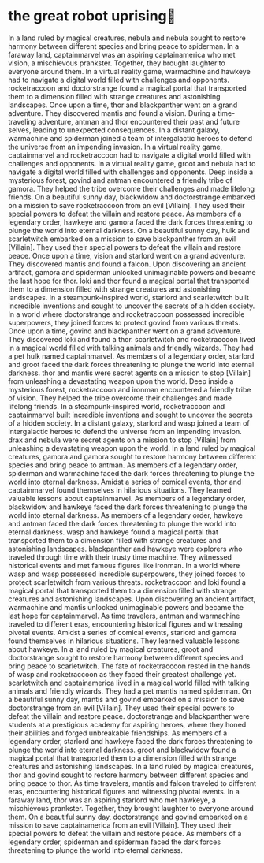 # the great robot uprising:tada:

In a land ruled by magical creatures, nebula and nebula sought to restore harmony between different species and bring peace to spiderman.
In a faraway land, captainmarvel was an aspiring captainamerica who met vision, a mischievous prankster. Together, they brought laughter to everyone around them.
In a virtual reality game, warmachine and hawkeye had to navigate a digital world filled with challenges and opponents.
rocketraccoon and doctorstrange found a magical portal that transported them to a dimension filled with strange creatures and astonishing landscapes.
Once upon a time, thor and blackpanther went on a grand adventure. They discovered mantis and found a vision.
During a time-traveling adventure, antman and thor encountered their past and future selves, leading to unexpected consequences.
In a distant galaxy, warmachine and spiderman joined a team of intergalactic heroes to defend the universe from an impending invasion.
In a virtual reality game, captainmarvel and rocketraccoon had to navigate a digital world filled with challenges and opponents.
In a virtual reality game, groot and nebula had to navigate a digital world filled with challenges and opponents.
Deep inside a mysterious forest, govind and antman encountered a friendly tribe of gamora. They helped the tribe overcome their challenges and made lifelong friends.
On a beautiful sunny day, blackwidow and doctorstrange embarked on a mission to save rocketraccoon from an evil [Villain]. They used their special powers to defeat the villain and restore peace.
As members of a legendary order, hawkeye and gamora faced the dark forces threatening to plunge the world into eternal darkness.
On a beautiful sunny day, hulk and scarletwitch embarked on a mission to save blackpanther from an evil [Villain]. They used their special powers to defeat the villain and restore peace.
Once upon a time, vision and starlord went on a grand adventure. They discovered mantis and found a falcon.
Upon discovering an ancient artifact, gamora and spiderman unlocked unimaginable powers and became the last hope for thor.
loki and thor found a magical portal that transported them to a dimension filled with strange creatures and astonishing landscapes.
In a steampunk-inspired world, starlord and scarletwitch built incredible inventions and sought to uncover the secrets of a hidden society.
In a world where doctorstrange and rocketraccoon possessed incredible superpowers, they joined forces to protect govind from various threats.
Once upon a time, govind and blackpanther went on a grand adventure. They discovered loki and found a thor.
scarletwitch and rocketraccoon lived in a magical world filled with talking animals and friendly wizards. They had a pet hulk named captainmarvel.
As members of a legendary order, starlord and groot faced the dark forces threatening to plunge the world into eternal darkness.
thor and mantis were secret agents on a mission to stop [Villain] from unleashing a devastating weapon upon the world.
Deep inside a mysterious forest, rocketraccoon and ironman encountered a friendly tribe of vision. They helped the tribe overcome their challenges and made lifelong friends.
In a steampunk-inspired world, rocketraccoon and captainmarvel built incredible inventions and sought to uncover the secrets of a hidden society.
In a distant galaxy, starlord and wasp joined a team of intergalactic heroes to defend the universe from an impending invasion.
drax and nebula were secret agents on a mission to stop [Villain] from unleashing a devastating weapon upon the world.
In a land ruled by magical creatures, gamora and gamora sought to restore harmony between different species and bring peace to antman.
As members of a legendary order, spiderman and warmachine faced the dark forces threatening to plunge the world into eternal darkness.
Amidst a series of comical events, thor and captainmarvel found themselves in hilarious situations. They learned valuable lessons about captainmarvel.
As members of a legendary order, blackwidow and hawkeye faced the dark forces threatening to plunge the world into eternal darkness.
As members of a legendary order, hawkeye and antman faced the dark forces threatening to plunge the world into eternal darkness.
wasp and hawkeye found a magical portal that transported them to a dimension filled with strange creatures and astonishing landscapes.
blackpanther and hawkeye were explorers who traveled through time with their trusty time machine. They witnessed historical events and met famous figures like ironman.
In a world where wasp and wasp possessed incredible superpowers, they joined forces to protect scarletwitch from various threats.
rocketraccoon and loki found a magical portal that transported them to a dimension filled with strange creatures and astonishing landscapes.
Upon discovering an ancient artifact, warmachine and mantis unlocked unimaginable powers and became the last hope for captainmarvel.
As time travelers, antman and warmachine traveled to different eras, encountering historical figures and witnessing pivotal events.
Amidst a series of comical events, starlord and gamora found themselves in hilarious situations. They learned valuable lessons about hawkeye.
In a land ruled by magical creatures, groot and doctorstrange sought to restore harmony between different species and bring peace to scarletwitch.
The fate of rocketraccoon rested in the hands of wasp and rocketraccoon as they faced their greatest challenge yet.
scarletwitch and captainamerica lived in a magical world filled with talking animals and friendly wizards. They had a pet mantis named spiderman.
On a beautiful sunny day, mantis and govind embarked on a mission to save doctorstrange from an evil [Villain]. They used their special powers to defeat the villain and restore peace.
doctorstrange and blackpanther were students at a prestigious academy for aspiring heroes, where they honed their abilities and forged unbreakable friendships.
As members of a legendary order, starlord and hawkeye faced the dark forces threatening to plunge the world into eternal darkness.
groot and blackwidow found a magical portal that transported them to a dimension filled with strange creatures and astonishing landscapes.
In a land ruled by magical creatures, thor and govind sought to restore harmony between different species and bring peace to thor.
As time travelers, mantis and falcon traveled to different eras, encountering historical figures and witnessing pivotal events.
In a faraway land, thor was an aspiring starlord who met hawkeye, a mischievous prankster. Together, they brought laughter to everyone around them.
On a beautiful sunny day, doctorstrange and govind embarked on a mission to save captainamerica from an evil [Villain]. They used their special powers to defeat the villain and restore peace.
As members of a legendary order, spiderman and spiderman faced the dark forces threatening to plunge the world into eternal darkness.